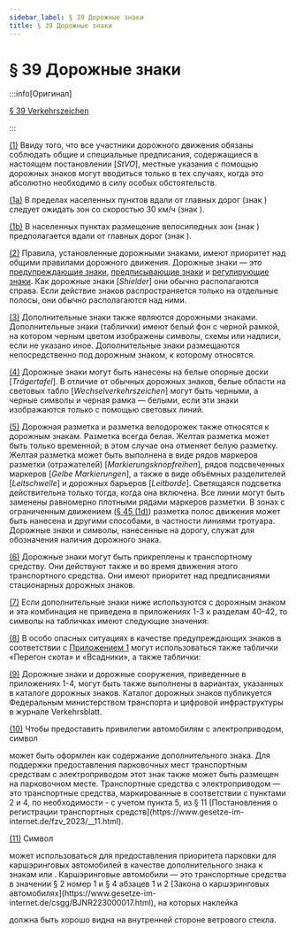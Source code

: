 ```yaml
---
sidebar_label: § 39 Дорожные знаки
title: § 39 Дорожные знаки
---
```


<VerifiedTranslationIcon />

# § 39 Дорожные знаки

:::info[Оригинал]

[§ 39 Verkehrszeichen](https://www.gesetze-im-internet.de/stvo_2013/__39.html)

:::

<span id="1">[(1)](#1)</span> Ввиду того, что все участники дорожного движения обязаны соблюдать общие и специальные предписания, содержащиеся в настоящем постановлении [*StVO*], местные указания с помощью
дорожных знаков могут вводиться только в тех случаях, когда это абсолютно необходимо в силу особых обстоятельств.

<span id="1a">[(1a)](#1a)</span> В пределах населенных пунктов вдали от главных дорог (знак <TrafficSign sign="306" />) следует ожидать зон со скоростью 30 км/ч (знак <TrafficSign sign="274.1" />).

<span id="1b">[(1b)](#1b)</span> В населенных пунктах размещение велосипедных зон (знак <TrafficSign sign="306" />) предполагается вдали от главных дорог (знак <TrafficSign sign="244.3" />).

<span id="2">[(2)](#2)</span> Правила, установленные дорожными знаками, имеют приоритет над общими правилами дорожного движения. Дорожные знаки — это [предупреждающие знаки](/docs/appendix-1), [предписывающие знаки](/docs/appendix-2) и [регулирующие знаки](/docs/appendix-3). Как дорожные знаки [*Shielder*] они обычно располагаются справа. Если действие знаков распространяется только на отдельные полосы, они обычно располагаются над ними.

<span id="3">[(3)](#3)</span> Дополнительные знаки также являются дорожными знаками. Дополнительные знаки (таблички) имеют белый фон с черной рамкой, на котором черным цветом изображены символы, схемы или надписи, если не указано иное. Дополнительные знаки размещаются непосредственно под дорожным знаком, к которому относятся.

<span id="4">[(4)](#4)</span> Дорожные знаки могут быть нанесены на белые опорные доски [*Trägertafel*]. В отличие от обычных дорожных знаков, белые области на световых табло [*Wechselverkehrszeichen*] могут быть черными, а черные символы и черная рамка — белыми, если эти знаки изображаются только с помощью световых линий.

<span id="5">[(5)](#5)</span> Дорожная разметка и разметка велодорожек также относятся к дорожным знакам. Разметка всегда белая. Желтая разметка может быть только временной; в этом случае она отменяет белую разметку. Желтая разметка может быть выполнена в виде рядов маркеров разметки (отражателей) [*Markierungsknopfreihen*], рядов подсвеченных маркеров [*Gelbe Markierungen*], а также в виде объёмных разделителей [*Leitschwelle*] и дорожных барьеров [*Leitborde*]. Светящаяся подсветка действительна только тогда, когда она включена. Все линии могут быть заменены равномерно плотными рядами маркеров разметки. В зонах с ограниченным движением ([§ 45 (1d)](/docs/enforcement-penalties/traffic-signs-facilities#1d)) разметка полос движения может быть нанесена и другими способами, в частности линиями тротуара. Дорожные знаки и символы, нанесенные на дорогу, служат для обозначения наличия дорожного знака.

<span id="6">[(6)](#6)</span> Дорожные знаки могут быть прикреплены к транспортному средству. Они действуют также и во время движения этого транспортного средства. Они имеют приоритет над предписаниями стационарных дорожных знаков.

<span id="7">[(7)](#7)</span> Если дополнительные знаки ниже используются с дорожным знаком и эта комбинация не приведена в приложениях 1-3 к разделам 40-42, то символы на табличках имеют следующие значения:

<div className="signs-grid">
    <Figure imgSrc="/img/39/7_1.jpg" caption="Автомобили и другие многоколейные транспортные средства" />
    <Figure imgSrc="/img/39/7_2.jpg" caption="Моторные транспортные средства с разрешенной максимальной массой более 3,5 тонн, включая прицепа, и тракторы, за исключением легковых автомобилей и автобусов" />
    <Figure imgSrc="/img/39/7_3.jpg" caption="Велосипедный транспорт" />
    <Figure imgSrc="/img/39/7_4.jpg" caption="Велосипед для перевозки грузов или людей — грузовой велосипед [<span class='text--italic'>Lastenfahrrad</span>]" />
    <Figure imgSrc="/img/39/7_5.jpg" caption="Пешеходы" />
    <Figure imgSrc="/img/39/7_6.jpg" caption="Всадники" />
    <Figure imgSrc="/img/39/7_7.jpg" caption="Перегон скота" />
    <Figure imgSrc="/img/39/7_8.jpg" caption="Трамвай" />
    <Figure imgSrc="/img/39/7_9.jpg" caption="Автобус" />
    <Figure imgSrc="/img/39/7_10.jpg" caption="Легковые автомобили" />
    <Figure imgSrc="/img/39/7_11.jpg" caption="Легковые автомобили или мотоциклы с колясками, в которых находятся не менее трех человек — многоместные легковые автомобили" />
    <Figure imgSrc="/img/39/7_12.jpg" caption="Легковые автомобили с прицепом" />
    <Figure imgSrc="/img/39/7_13.jpg" caption="Грузовики с прицепом" />
    <Figure imgSrc="/img/39/7_14.jpg" caption="Автодом" />
    <Figure imgSrc="/img/39/7_15.jpg" caption="Автомобили и поезда, которые не могут или не имеют права двигаться быстрее 25 км/ч" />
    <Figure imgSrc="/img/39/7_16.jpg" caption="Мотоциклы, в том числе с колясками, мопеды и Mofas" />
    <Figure imgSrc="/img/39/7_17.jpg" caption="Mofas" />
    <Figure imgSrc="/img/39/7_18.jpg" caption="Одноместные двухколесные мопеды с электроприводом с максимальной конструктивной скоростью не более 25 км/ч — e-bikes" />
    <Figure imgSrc="/img/39/7_19.jpg" caption="Мини-электротранспорт в значении постановления о мини-электротранспорте (eKFV)" />
    <Figure imgSrc="/img/39/7_20.jpg" caption="Конные повозки" />
</div>

<span id="8">[(8)](#8)</span> В особо опасных ситуациях в качестве предупреждающих знаков в соответствии с [Приложением 1](/docs/appendix-1) могут использоваться также таблички «Перегон скота» и «Всадники», а также таблички:

<div className="signs-grid">
    <Figure imgSrc="/img/39/8_1.jpg" caption="Скользкий снег или лед" />
    <Figure imgSrc="/img/39/8_2.jpg" caption="Падение камней" />
    <Figure imgSrc="/img/39/8_3.jpg" caption="Выброс гравия" />
    <Figure imgSrc="/img/39/8_4.jpg" caption="Разводной мост" />
    <Figure imgSrc="/img/39/8_5.jpg" caption="Выезд на набережную" />
    <Figure imgSrc="/img/39/8_6.jpg" caption="Пешеходный переход" />
    <Figure imgSrc="/img/39/8_7.jpg" caption="Миграция земноводных" />
    <Figure imgSrc="/img/39/8_8.jpg" caption="Недостаточная величина просвета" />
    <Figure imgSrc="/img/39/8_9.jpg" caption="Низколетящие самолеты" />
</div>

<span id="9">[(9)](#9)</span> Дорожные знаки и дорожные сооружения, приведенные в приложениях 1-4, могут быть также выполнены в вариантах, указанных в каталоге дорожных знаков. Каталог дорожных знаков
публикуется Федеральным министерством транспорта и цифровой инфраструктуры в журнале Verkehrsblatt.

<span id="10">[(10)](#10)</span> Чтобы предоставить привилегии автомобилям с электроприводом, символ
<div className="sign-single">
    <Figure imgSrc="/img/39/10.jpg" />
</div>
может быть оформлен как содержание дополнительного знака. Для поддержки предоставления парковочных мест транспортным средствам с электроприводом этот знак также может быть размещен на парковочном месте. Транспортные средства с электроприводом — это транспортные средства, маркированные в соответствии с пунктами 2 и 4, по необходимости - с учетом пункта 5, из § 11 [Постановления о регистрации транспортных средств](https://www.gesetze-im-internet.de/fzv_2023/__11.html).

<span id="11">[(11)](#11)</span> Символ
<div className="sign-single">
    <Figure imgSrc="/img/39/11_1.jpg" caption="Каршэринг" />
</div>
может использоваться для предоставления приоритета парковки для каршэринговых автомобилей в качестве дополнительного знака к знакам <TrafficSign sign="314" /> или <TrafficSign sign="315" />. Каршэринговые автомобили — это транспортные средства в значении § 2 номер 1 и § 4 абзацев 1 и 2 [Закона о каршэринговых автомобилях](https://www.gesetze-im-internet.de/csgg/BJNR223000017.html),
на которых наклейка
<div className="sign-single">
    <Figure imgSrc="/img/39/11_2.jpg" />
</div>
должна быть хорошо видна на внутренней стороне ветрового стекла.

[^1]: *Прим. перев.* Mofa — Motor-Fahrrad или Motorisiertes Fahrrad. 
